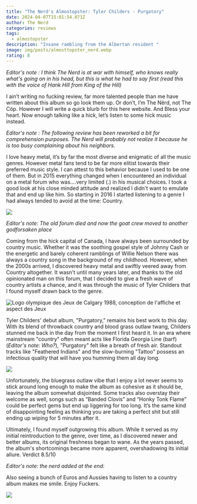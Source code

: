 ```yaml
---
title: "The Nerd's Almostopster: Tyler Childers - Purgatory"
date: 2024-04-07T15:01:54.071Z
author: The Nerd
categories: reviews
tags:
  - almostopster
description: "Insane rambling from the Albertan resident "
image: img/posts/almosttopster_nerd.webp
rating: 8
---
```

*E﻿ditor's note : I think The Nerd is at war with himself, who knows really what's going on in his head, but this is what he had to say first (read this with the voice of Hank Hill from King of the Hill)*

I ain’t writing no fucking review, far more talented people than me have written about this album so go look them up. Or don’t, I’m The Nërd, not The Cöp. However I will write a quick blurb for this here website. And Bless your heart. Now enough talking like a hick, let’s listen to some hick music instead.

*E﻿ditor's note : The following review has been reworked a bit for comprehension purposes. The Nerd will probably not realize it because he is too busy complaining about his neighbors.*

I love heavy metal, it’s by far the most diverse and enigmatic of all the music genres. However metal fans tend to be far more elitist towards their preferred music style. I can attest to this behavior because I used to be one of them. But in 2015 everything changed when I encountered an individual on a metal forum who was….very limited (.) in his musical choices. I took a good look at his close minded attitude and realized I didn't want to emulate that and end up like him. So starting in 2016 I started listening to a genre I had always tended to avoid at the time: Country.

![](img/posts/goatmaster.png)

*E﻿ditor's note: The old forum died and now the goat crew moved to another godforsaken place*

Coming from the hick capital of Canada, I have always been surrounded by country music. Whether it was the soothing gospel style of Johnny Cash or the energetic and barely coherent ramblings of Willie Nelson there was always a country song in the background of my childhood. However, when the 2000s arrived, I discovered heavy metal and swiftly veered away from Country altogether. It wasn't until many years later, and thanks to the old opinionated man on this forum, that I decided to give a fresh wave of country artists a chance, and it was through the music of Tyler Childers that I found myself drawn back to the genre.

<!--StartFragment-->

![Logo olympique des Jeux de Calgary 1988, conception de l'affiche et aspect  des Jeux](https://img.olympics.com/images/image/private//f_auto/primary/umla2grnnjevxd4relvg)

<!--EndFragment-->

Tyler Childers' debut album, "Purgatory," remains his best work to this day. With its blend of throwback country and blood grass outlaw twang, Childers stunned me back in the day from the moment I first heard it. In an era where mainstream "country" often meant acts like Florida Georgia Line (barf) (*Editor's note: Who?*), "Purgatory" felt like a breath of fresh air. Standout tracks like "Feathered Indians" and the slow-burning "Tattoo" possess an infectious quality that will have you humming them all day long.

<!--StartFragment-->

![](https://i.discogs.com/kktw9r089GRdbC927OaDMdQQo7ACS638pYCLvA2NxfU/rs:fit/g:sm/q:90/h:600/w:600/czM6Ly9kaXNjb2dz/LWRhdGFiYXNlLWlt/YWdlcy9SLTE5Mjcz/NDQ3LTE3MDc2Nzg4/NzQtMzI2MC5qcGVn.jpeg)

<!--EndFragment-->

Unfortunately, the bluegrass outlaw vibe that I enjoy a lot never seems to stick around long enough to make the album as cohesive as it should be, leaving the album somewhat disjointed. Some tracks also overstay their welcome as well, songs such as “Banded Clovis” and “Honky Tonk Flame” could be perfect gems but end up liggering for too long. It’s the same kind of disappointing feeling as thinking you are taking a perfect shit but still ending up wiping for 5 minutes after it.

Ultimately, I found myself outgrowing this album. While it served as my initial reintroduction to the genre, over time, as I discovered newer and better albums, its original freshness began to wane. As the years passed, the album's shortcomings became more apparent, overshadowing its initial allure. Verdict 8.5/10 

*Editor's note: the nerd added at the end:*

Also seeing a bunch of Euros and Aussies having to listen to a country album makes me smile. Enjoy Fuckers.

![](img/posts/sorry.png)

<!--EndFragment-->